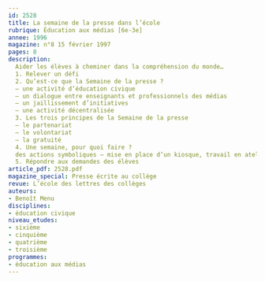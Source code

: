 ```yaml
---
id: 2528
title: La semaine de la presse dans l’école 
rubrique: Éducation aux médias [6e-3e]
annee: 1996
magazine: n°8 15 février 1997
pages: 8
description: 
  Aider les élèves à cheminer dans la compréhension du monde…
  1. Relever un défi
  2. Qu’est-ce que la Semaine de la presse ?
  – une activité d’éducation civique
  – un dialogue entre enseignants et professionnels des médias
  – un jaillissement d’initiatives
  – une activité décentralisée
  3. Les trois principes de la Semaine de la presse
  – le partenariat
  – le volontariat
  – la gratuité
  4. Une semaine, pour quoi faire ?
  des actions symboliques – mise en place d’un kiosque, travail en atelier, débats, expositions…
  5. Répondre aux demandes des élèves
article_pdf: 2528.pdf
magazine_special: Presse écrite au collège
revue: L’école des lettres des collèges
auteurs:
- Benoît Menu
disciplines:
- éducation civique
niveau_etudes:
- sixième
- cinquième
- quatrième
- troisième
programmes:
- éducation aux médias
---
```

